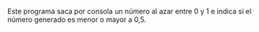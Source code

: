 Este programa saca por consola un número al azar entre 0 y 1 e indica si el número generado es menor o mayor a 0,5.

